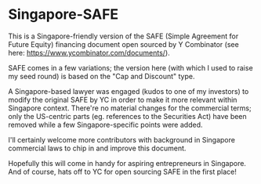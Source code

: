 # Singapore-SAFE
This is a Singapore-friendly version of the SAFE (Simple Agreement for Future Equity) financing document open sourced by Y Combinator (see here: https://www.ycombinator.com/documents/).

SAFE comes in a few variations; the version here (with which I used to raise my seed round) is based on the "Cap and Discount" type.

A Singapore-based lawyer was engaged (kudos to one of my investors) to modify the original SAFE by YC in order to make it more relevant within Singapore context. There're no material changes for the commercial terms; only the US-centric parts (eg. references to the Securities Act) have been removed while a few Singapore-specific points were added. 

I'll certainly welcome more contributors with background in Singapore commercial laws to chip in and improve this document. 

Hopefully this will come in handy for aspiring entrepreneurs in Singapore. And of course, hats off to YC for open sourcing SAFE in the first place!
